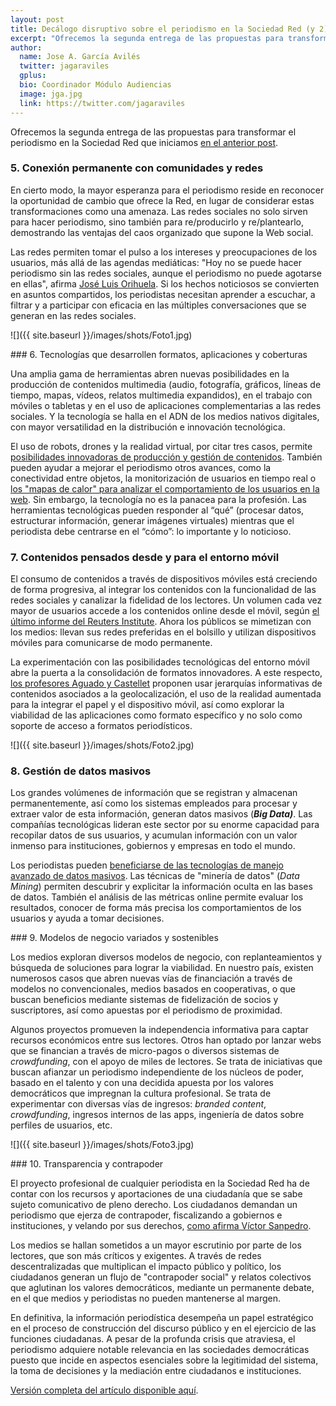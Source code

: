 ```yaml
---
layout: post
title: Decálogo disruptivo sobre el periodismo en la Sociedad Red (y 2)
excerpt: "Ofrecemos la segunda entrega de las propuestas para transformar el periodismo en la Sociedad Red que iniciamos en el anterior post."
author:
  name: Jose A. García Avilés
  twitter: jagaraviles
  gplus:  
  bio: Coordinador Módulo Audiencias
  image: jga.jpg
  link: https://twitter.com/jagaraviles
---
```

Ofrecemos la segunda entrega de las propuestas para transformar el periodismo en la Sociedad Red que iniciamos [en el anterior post](http://mip.umh.es/blog/2016/04/03/propuestas-disruptivas-sociedad-red/).

 
### 5. Conexión permanente con comunidades y redes

En cierto modo, la mayor esperanza para el periodismo reside en reconocer la oportunidad de cambio que ofrece la Red, en lugar de considerar estas transformaciones como una amenaza. Las redes sociales no solo sirven para hacer periodismo, sino también para re/producirlo y re/plantearlo, demostrando las ventajas del caos organizado que supone la Web social.

Las redes permiten tomar el pulso a los intereses y preocupaciones de los usuarios, más allá de las agendas mediáticas: "Hoy no se puede hacer periodismo sin las redes sociales, aunque el periodismo no puede agotarse en ellas", afirma [José Luis Orihuela](https://twitter.com/jlori). Si los hechos noticiosos se convierten en asuntos compartidos, los periodistas necesitan aprender a escuchar, a filtrar y a participar con eficacia en las múltiples conversaciones que se generan en las redes sociales.

![]({{ site.baseurl }}/images/shots/Foto1.jpg)

### 6. Tecnologías que desarrollen formatos, aplicaciones y coberturas

Una amplia gama de herramientas abren nuevas posibilidades en la producción de contenidos multimedia (audio, fotografía, gráficos, líneas de tiempo, mapas, vídeos, relatos multimedia expandidos), en el trabajo con móviles o tabletas y en el uso de aplicaciones complementarias a las redes sociales. Y la tecnología se halla en el ADN de los medios nativos digitales, con mayor versatilidad en la distribución e innovación tecnológica.

El uso de robots, drones y la realidad virtual, por citar tres casos, permite [posibilidades innovadoras de producción y gestión de contenidos](https://www.journalism.co.uk/news/why-newsrooms-should-care-about-virtual-reality/s2/a565739/). También pueden ayudar a mejorar el periodismo otros avances, como la conectividad entre objetos, la monitorización de usuarios en tiempo real o [los "mapas de calor" para analizar el comportamiento de los usuarios en la web](http://blog.crazyegg.com/2015/11/19/understanding-using-heatmaps-studies/). Sin embargo, la tecnología no es la panacea para la profesión. Las herramientas tecnológicas pueden responder al “qué” (procesar datos, estructurar información, generar imágenes virtuales) mientras que el periodista debe centrarse en el “cómo”: lo importante y lo noticioso.


### 7. Contenidos pensados desde y para el entorno móvil

El consumo de contenidos a través de dispositivos móviles está creciendo de forma progresiva, al integrar los contenidos con la funcionalidad de las redes sociales y canalizar la fidelidad de los lectores. Un volumen cada vez mayor de usuarios accede a los contenidos online desde el móvil, según [el último informe del Reuters Institute](http://www.digitalnewsreport.org/). Ahora los públicos se mimetizan con los medios: llevan sus redes preferidas en el bolsillo y utilizan dispositivos móviles para comunicarse de modo permanente.

La experimentación con las posibilidades tecnológicas del entorno móvil abre la puerta a la consolidación de formatos innovadores. A este respecto, [los profesores Aguado y Castellet](http://surlejournalisme.com/rev/index.php/slj/article/view/181) proponen usar jerarquías informativas de contenidos asociados a la geolocalización, el uso de la realidad aumentada para la integrar el papel y el dispositivo móvil, así como explorar la viabilidad de las aplicaciones como formato específico y no solo como soporte de acceso a formatos periodísticos.
 

![]({{ site.baseurl }}/images/shots/Foto2.jpg)
 

### 8. Gestión de datos masivos

Los grandes volúmenes de información que se registran y almacenan permanentemente, así como los sistemas empleados para procesar y extraer valor de esta información, generan datos masivos (**_Big Data)_**. Las compañías tecnológicas lideran este sector por su enorme capacidad para recopilar datos de sus usuarios, y acumulan información con un valor inmenso para instituciones, gobiernos y empresas en todo el mundo.

Los periodistas pueden [beneficiarse de las tecnologías de manejo avanzado de datos masivos](http://www.tandfonline.com/doi/pdf/10.1080/21670811.2014.976399). Las técnicas de "minería de datos" (*Data Mining*) permiten descubrir y explicitar la información oculta en las bases de datos. También el análisis de las métricas online permite evaluar los resultados, conocer de forma más precisa los comportamientos de los usuarios y ayuda a tomar decisiones.

### 9. Modelos de negocio variados y sostenibles

Los medios exploran diversos modelos de negocio, con replanteamientos y búsqueda de soluciones para lograr la viabilidad. En nuestro país, existen numerosos casos que abren nuevas vías de financiación a través de modelos no convencionales, medios basados en cooperativas, o que buscan beneficios mediante sistemas de fidelización de socios y suscriptores, así como apuestas por el periodismo de proximidad. 

Algunos proyectos promueven la independencia informativa para captar recursos económicos entre sus lectores. Otros han optado por lanzar webs que se financian a través de micro-pagos o diversos sistemas de *crowdfunding*, con el apoyo de miles de lectores. Se trata de iniciativas que buscan afianzar un periodismo independiente de los núcleos de poder, basado en el talento y con una decidida apuesta por los valores democráticos que impregnan la cultura profesional. Se trata de experimentar con diversas vías de ingresos: *branded content*, *crowdfunding*, ingresos internos de las apps, ingeniería de datos sobre perfiles de usuarios, etc.

 
![]({{ site.baseurl }}/images/shots/Foto3.jpg)


### 10. Transparencia y contrapoder

El proyecto profesional de cualquier periodista en la Sociedad Red ha de contar con los recursos y aportaciones de una ciudadanía que se sabe sujeto comunicativo de pleno derecho. Los ciudadanos demandan un periodismo que ejerza de contrapoder, fiscalizando a gobiernos e instituciones, y velando por sus derechos, [como afirma Víctor Sanpedro](http://www.portalcomunicacion.com/monograficos_det.asp?id=307).

Los  medios se hallan sometidos a un mayor escrutinio por parte de los lectores, que son más críticos y exigentes. A través de redes descentralizadas que multiplican el impacto público y político, los ciudadanos generan un flujo de "contrapoder social" y relatos colectivos que aglutinan los valores democráticos, mediante un permanente debate, en el que medios y periodistas no pueden mantenerse al margen.

En definitiva, la información periodística desempeña un papel estratégico en el proceso de construcción del discurso público y en el ejercicio de las funciones ciudadanas. A pesar de la profunda crisis que atraviesa, el periodismo adquiere notable relevancia en las sociedades democráticas puesto que incide en aspectos esenciales sobre la legitimidad del sistema, la toma de decisiones y la mediación entre ciudadanos e instituciones.

[Versión completa del artículo disponible aquí](http://www.novosmedios.org/revista/index.php/AEICp/article/view/128).

 

